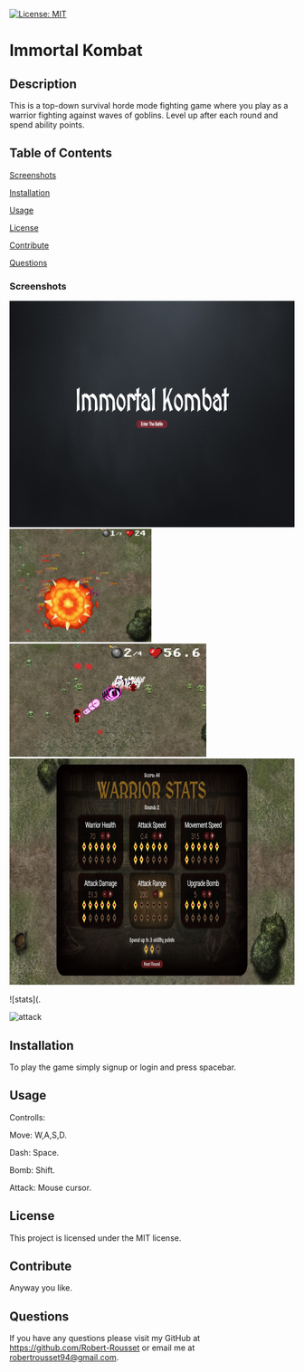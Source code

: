 [![License: MIT](https://img.shields.io/badge/License-MIT-yellow.svg)](https://opensource.org/licenses/MIT)

# Immortal Kombat

## Description

This is a top-down survival horde mode fighting game where you play as a warrior fighting against waves of goblins. Level up after each round and spend ability points.

## Table of Contents

[Screenshots](#screenshots)

[Installation](#installation)

[Usage](#usage)

[License](#license)

[Contribute](#contribute)

[Questions](#questions)

### Screenshots

<img src="./client/public/screenshots/start.png" height="400">
<img src="./client/public/screenshots/bomb.png" height="200">
<img src="./client/public/screenshots/attack.png" height="200">

<img src="./client/public/screenshots/stats.png" height="400">

![stats](.

![attack]()

## Installation

To play the game simply signup or login and press spacebar.

## Usage

Controlls:

Move: W,A,S,D.

Dash: Space.

Bomb: Shift.

Attack: Mouse cursor.

## License

This project is licensed under the MIT license.

## Contribute

Anyway you like.

## Questions

If you have any questions please visit my GitHub at https://github.com/Robert-Rousset or email me at robertrousset94@gmail.com.
